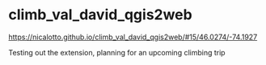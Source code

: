 # climb_val_david_qgis2web
 
https://nicalotto.github.io/climb_val_david_qgis2web/#15/46.0274/-74.1927

Testing out the extension, planning for an upcoming climbing trip
